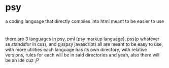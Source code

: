 # psy
a coding language that directly compiles into html meant to be easier to use
#
there are 3 languages in psy, pml (psy markup language), pss(p whatever ss standsfor in css), and pjs(psy javascript)
all are meant to be easy to use, with more utilities
each language has its own directory, with relative versions, rules for each will be in said directories and yeah, also there will be an ide cuz ;P
